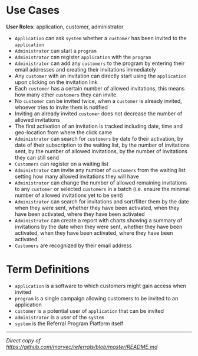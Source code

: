 # Use Cases

__User Roles:__ application, customer, administrator

 * `Application` can ask `system` whether a `customer` has been invited to the `application`
 * `Administrator` can start a `program`
 * `Administrator` can register `application` with the `program`
 * `Administrator` can add any `customers` to the program by entering their email addresses and creating their invitations immediately
 * Any `customer` with an invitation can directly start using the `application` upon clicking on the invitation link
 * Each `customer` has a certain number of allowed invitations, this means how many other `customers` they can invite. 
 * No `customer` can be invited twice, when a `customer` is already invited, whoever tries to invite them is notified
 * Inviting an already invited `customer` does not decrease the number of allowed invitations
 * The first activation of an invitation is tracked including date, time and geo-location from where the click came
 * `Administrator` can search for `customers` by date fo their activation, by date of their subscription to the waiting list, by the number of invitations sent, by the number of allowed invitations, by the number of invitations they can still send
 * `Customers` can register on a waiting list
 * `Administrator` can invite any number of `customers` from the waiting list setting how many allowed invitations they will have
 * `Administrator` can change the number of allowed remaining invitations to any `customer` or selected `customers` in a batch (i.e. ensure the minimal number of allowed invitations yet to be sent)
 * `Administrator` can search for invitations and sort/filter them by the date when they were sent, whether they have been activated, when they have been activated, where they have been activated
 * `Administrator` can create a report with charts showing a summary of invitations by the date when they were sent, whether they have been activated, when they have been activated, where they have been activated
 * `Customers` are recognized by their email address

# Term Definitions

 * `application` is a software to which customers might gain access when invited
 * `program` is a single campaign allowing customers to be invited to an application
 * `customer` is a potential user of `application` that can be invited
 * `administrator` is a user of the `system`
 * `system` is the Referral Program Platform itself
  
______________  
*Direct copy of https://github.com/marvec/referrals/blob/master/README.md*
